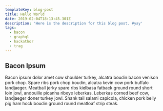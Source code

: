 ```yaml
---
templateKey: blog-post
title: Hello World
date: 2019-02-04T18:13:45.301Z
description: 'Here is the description for this blog post. #yay'
tags:
  - bacon
  - graphql
  - hackathor
  - trag
---
```

## Bacon Ipsum

Bacon ipsum dolor amet cow shoulder turkey, alcatra boudin bacon venison pork chop. Spare ribs pork chop boudin, alcatra kevin cow pork buffalo landjaeger. Meatball jerky spare ribs kielbasa fatback ground round short loin jowl, andouille picanha ribeye leberkas. Leberkas corned beef cow, landjaeger doner turkey jowl. Shank tail salami capicola, chicken pork belly pig ham hock boudin ground round meatloaf strip steak.
